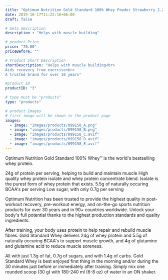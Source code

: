 ```yaml
---
title: "Optimum Nutrition Gold Standard 100% Whey Powder Strawberry 2.28kg"
date: 2019-10-17T11:22:16+06:00
draft: false

# meta description
description : "Helps with muscle building"

# product Price
price: "70.00"
priceBefore: ""

# Product Short Description
shortDescription: "Helps with muscle building<br>
Aids recovery from exercise<br>
A trusted brand for over 30 years"

#product ID
productID: "3"

# type must be "products"
type: "products"

# product Images
# first image will be shown in the product page
images:
  - image: "images/products/099158_A.png"
  - image: "images/products/099158_B.png"
  - image: "images/products/099158_C.avif"
  - image: "images/products/099158_D.avif"
  - image: "images/products/099158_E.avif"
---
```


Optimum Nutrition Gold Standard 100% Whey™ is the world's bestselling whey protein.


24g of protein per serving, helping to build and maintain muscle
High quality whey protein isolate and whey protein concentrate blend. Isolate is the purest form of whey protein that exists.
5.5g of naturally occuring BCAA's per serving
Low sugar, with only 0.7g per serving

Optimum Nutrition has been trusted to provide the highest quality in post-workout recovery, pre-workout energy, and on-the-go sports nutrition products for over 30 years and in 90+ countries worldwide. Unlock your body's full potential thanks to the highest production standards and quality ingredients.


After training, your body uses protein to help repair and rebuild muscle fibres. Gold Standard Whey delivers 24g of whey protein and 5.5g of naturally occuring BCAA's to support muscle growth, and 4g of glutamine and glutamine acid to reduce muscle soreness.


All with just 1.3g of fat, 0.7g of sugars, and with 1.4g of carbs. Gold Standard Whey is best enjoyed first thing in the morning and/or during the 30 minutes just before or immediately after training. Simply mix one rounded scoop (30 g) with 180-240 ml (6-8 oz) of water in an ON shaker.
